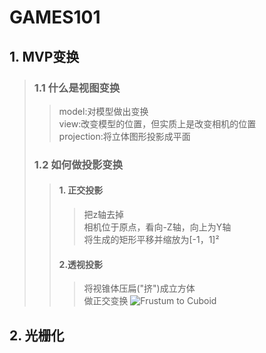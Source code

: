 # GAMES101
## 1. MVP变换
> ### 1.1 什么是视图变换
>> model:对模型做出变换  
>> view:改变模型的位置，但实质上是改变相机的位置  
>> projection:将立体图形投影成平面  
> ### 1.2 如何做投影变换
>> #### 1. 正交投影
>>> 把z轴去掉  
>>> 相机位于原点，看向-Z轴，向上为Y轴  
>>> 将生成的矩形平移并缩放为[-1，1]²
>> #### 2.透视投影
>>> 将视锥体压扁("挤")成立方体   
>>> 做正交变换 
>>> ![Frustum to Cuboid](http:///Users/huyufeng/Desktop/%E6%88%AA%E5%B1%8F2023-10-14%2013.01.57.png)


## 2. 光栅化